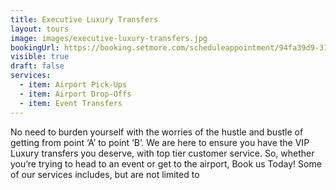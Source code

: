 ```yaml
---
title: Executive Luxury Transfers
layout: tours
image: images/executive-luxury-transfers.jpg
bookingUrl: https://booking.setmore.com/scheduleappointment/94fa39d9-3139-41a9-b47e-20d34c9be61f/services/f92bb0cb-83e3-495f-ae19-a012500aa680?source=settings
visible: true
draft: false
services:
  - item: Airport Pick-Ups
  - item: Airport Drop-Offs
  - item: Event Transfers
---
```


No need to burden yourself with the worries of the hustle and bustle of getting from point ‘A’ to point ‘B’. We are here to ensure you have the VIP Luxury transfers you deserve, with top tier customer service. So, whether you’re trying to head to an event or get to the airport, Book us Today! Some of our services includes, but are not limited to
